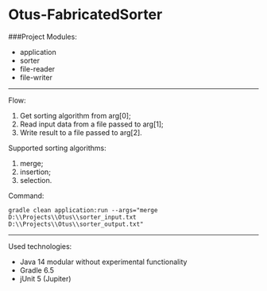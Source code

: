 # Otus-FabricatedSorter

###Project Modules:
- application
- sorter
- file-reader
- file-writer

---

Flow:
1. Get sorting algorithm from arg[0];
2. Read input data from a file passed to arg[1];
3. Write result to a file passed to arg[2].

Supported sorting algorithms:
1. merge;
2. insertion;
3. selection.

Command:

`gradle clean application:run --args="merge D:\\Projects\\Otus\\sorter_input.txt D:\\Projects\\Otus\\sorter_output.txt"`

---

Used technologies:
- Java 14 modular without experimental functionality
- Gradle 6.5
- jUnit 5 (Jupiter)